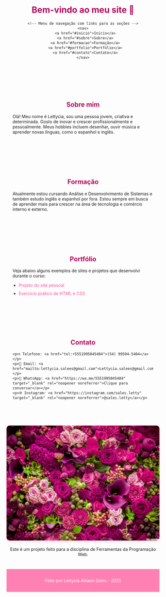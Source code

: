 <!DOCTYPE html>
<html lang="pt-BR">
<head>
  <meta charset="UTF-8" />
  <title>Portfólio Lettycia</title>
  <style>
    /* Ativa rolagem suave ao clicar nos links do menu */
    html {
      scroll-behavior: smooth;
    }

    /* Estilo geral do corpo da página */
    body {
      font-family: Arial, sans-serif;
      background-color: #ffe6f0;
      margin: 0;
      padding: 0;
      color: #333;
    }

    /* Estilo do menu de navegação */
    nav {
      background-color: #ff80b3;
      padding: 15px;
      text-align: center;
    }

    /* Estilo dos links do menu */
    nav a {
      margin: 0 15px;
      color: white;
      text-decoration: none;
      font-weight: bold;
      font-size: 1.1em;
    }

    /* Efeito hover nos links do menu */
    nav a:hover {
      text-decoration: underline;
    }

    /* Estilo geral das seções */
    section {
      padding: 50px 20px;
      max-width: 900px;
      margin: 0 auto;
    }

    /* Estilo dos títulos */
    h1, h2 {
      text-align: center;
      color: #b30059;
    }

    /* Estilo da lista no portfólio */
    ul {
      max-width: 600px;
      margin: 0 auto;
      padding-left: 20px;
    }

    ul li {
      margin-bottom: 10px;
    }

    ul li a {
      color: #ff4d94;
      text-decoration: none;
    }

    ul li a:hover {
      text-decoration: underline;
    }

    /* Estilo dos inputs e textarea do formulário */
    form input, form textarea {
      width: 100%;
      padding: 8px;
      margin-top: 5px;
      margin-bottom: 15px;
      border: 1px solid #ccc;
      border-radius: 5px;
      font-size: 1em;
      font-family: Arial, sans-serif;
    }

    /* Estilo do botão enviar do formulário */
    form input[type="submit"] {
      background-color: #ff80b3;
      color: white;
      border: none;
      cursor: pointer;
      font-weight: bold;
      font-size: 1.1em;
      transition: background-color 0.3s ease;
    }

    /* Efeito hover do botão enviar */
    form input[type="submit"]:hover {
      background-color: #e066a0;
    }

    /* Estilo da imagem banner */
    .banner {
      display: block;
      max-width: 100%;
      height: auto;
      margin: 20px auto;
      border-radius: 10px;
      box-shadow: 0 4px 8px rgba(255, 128, 179, 0.3);
    }

    /* Estilo do rodapé */
    footer {
      background-color: #ff80b3;
      color: white;
      text-align: center;
      padding: 15px 10px;
      margin-top: 40px;
    }
  </style>
</head>
<body>

  <!-- Cabeçalho com título e menu -->
  <header>
    <h1 id="inicio">Bem-vindo ao meu site 💖</h1>

    <!-- Menu de navegação com links para as seções -->
    <nav>
      <a href="#inicio">Início</a>
      <a href="#sobre">Sobre</a>
      <a href="#formacao">Formação</a>
      <a href="#portfolio">Portfólio</a>
      <a href="#contato">Contato</a>
    </nav>
  </header>

  <!-- Seção Sobre mim -->
  <section id="sobre">
    <h2>Sobre mim</h2>
    <p>Olá! Meu nome é Lettycia, sou uma pessoa jovem, criativa e determinada. Gosto de inovar e crescer profissionalmente e pessoalmente. Meus hobbies incluem desenhar, ouvir música e aprender novas línguas, como o espanhol e inglês.</p>
  </section>

  <!-- Seção Formação educacional -->
  <section id="formacao">
    <h2>Formação</h2>
    <p>Atualmente estou cursando Análise e Desenvolvimento de Sistemas e também estudo inglês e espanhol por fora. Estou sempre em busca de aprender mais para crescer na área de tecnologia e comércio interno e externo.</p>
  </section>

  <!-- Seção Portfólio com links para projetos -->
  <section id="portfolio">
    <h2>Portfólio</h2>
    <p>Veja abaixo alguns exemplos de sites e projetos que desenvolvi durante o curso:</p>
    <ul>
      <li><a href="https://lettyciasales.github.io/meuwebsite/" target="_blank" rel="noopener noreferrer">Projeto do site pessoal</a></li>
      <li><a href="#" target="_blank" rel="noopener noreferrer">Exercício prático de HTML e CSS</a></li>
    </ul>
  </section>

  <!-- Seção Contato com informações de contato -->
  <section id="contato">
    <h2>Contato</h2>

    <p>📞 Telefone: <a href="tel:+5551995045404">(54) 99504-5404</a></p>
    <p>📧 Email: <a href="mailto:lettycia.salees@gmail.com">Lettycia.salees@gmail.com</a></p>
    <p>💬 WhatsApp: <a href="https://wa.me/5551995045404" target="_blank" rel="noopener noreferrer">Clique para conversar</a></p>
    <p>🌐 Instagram: <a href="https://instagram.com/sales.letty" target="_blank" rel="noopener noreferrer">@sales.letty</a></p>
  </section>

  <!-- Conteúdo principal com imagem banner e texto -->
  <main>
    <img src="17826.webp" alt="Banner do site" class="banner" />
    <p style="text-align: center;">Este é um projeto feito para a disciplina de Ferramentas da Programação Web.</p>
  </main>

  <!-- Rodapé com créditos -->
  <footer>
    <p>Feito por Lettycia Abiaes Sales - 2025</p>
  </footer>

</body>
</html>
